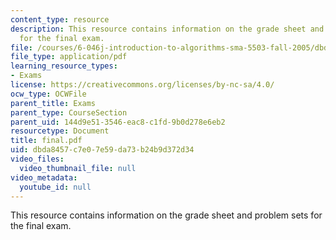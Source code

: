 ```yaml
---
content_type: resource
description: This resource contains information on the grade sheet and problem sets
  for the final exam.
file: /courses/6-046j-introduction-to-algorithms-sma-5503-fall-2005/dbda8457c7e07e59da73b24b9d372d34_final.pdf
file_type: application/pdf
learning_resource_types:
- Exams
license: https://creativecommons.org/licenses/by-nc-sa/4.0/
ocw_type: OCWFile
parent_title: Exams
parent_type: CourseSection
parent_uid: 144d9e51-3546-eac8-c1fd-9b0d278e6eb2
resourcetype: Document
title: final.pdf
uid: dbda8457-c7e0-7e59-da73-b24b9d372d34
video_files:
  video_thumbnail_file: null
video_metadata:
  youtube_id: null
---
```

This resource contains information on the grade sheet and problem sets for the final exam.